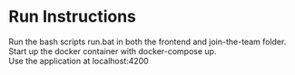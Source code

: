 # Run Instructions
Run the bash scripts run.bat in both the frontend and join-the-team folder.  Start up the docker container with docker-compose up.  
Use the application at localhost:4200